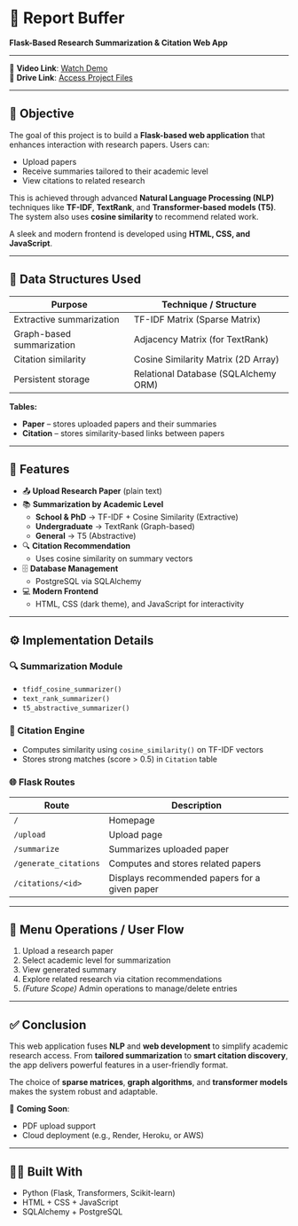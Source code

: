 # 📄 Report Buffer

**Flask-Based Research Summarization & Citation Web App**

---

🔗 **Video Link**: [Watch Demo](https://drive.google.com/drive/folders/18RsVmOT71FL1C_V2yZXf_W-ADPadFt_H?usp=drive_link)  
📁 **Drive Link**: [Access Project Files](https://drive.google.com/drive/folders/1XGKgUPozFdUUSngjnxsbVj9ospnDXLx6?usp=sharing)

---

## 🎯 Objective

The goal of this project is to build a **Flask-based web application** that enhances interaction with research papers. Users can:

- Upload papers
- Receive summaries tailored to their academic level
- View citations to related research

This is achieved through advanced **Natural Language Processing (NLP)** techniques like **TF-IDF**, **TextRank**, and **Transformer-based models (T5)**. The system also uses **cosine similarity** to recommend related work.

A sleek and modern frontend is developed using **HTML, CSS, and JavaScript**.

---

## 🧠 Data Structures Used

| Purpose | Technique / Structure |
|--------|------------------------|
| Extractive summarization | TF-IDF Matrix (Sparse Matrix) |
| Graph-based summarization | Adjacency Matrix (for TextRank) |
| Citation similarity | Cosine Similarity Matrix (2D Array) |
| Persistent storage | Relational Database (SQLAlchemy ORM) |

**Tables:**
- **Paper** – stores uploaded papers and their summaries
- **Citation** – stores similarity-based links between papers

---

## 🚀 Features

- 📤 **Upload Research Paper** (plain text)
- 📚 **Summarization by Academic Level**
  - **School & PhD** → TF-IDF + Cosine Similarity (Extractive)
  - **Undergraduate** → TextRank (Graph-based)
  - **General** → T5 (Abstractive)
- 🔍 **Citation Recommendation**
  - Uses cosine similarity on summary vectors
- 🗄️ **Database Management**
  - PostgreSQL via SQLAlchemy
- 💻 **Modern Frontend**
  - HTML, CSS (dark theme), and JavaScript for interactivity

---

## ⚙️ Implementation Details

### 🔍 Summarization Module

- `tfidf_cosine_summarizer()`
- `text_rank_summarizer()`
- `t5_abstractive_summarizer()`

### 🔗 Citation Engine

- Computes similarity using `cosine_similarity()` on TF-IDF vectors
- Stores strong matches (score > 0.5) in `Citation` table

### 🌐 Flask Routes

| Route | Description |
|-------|-------------|
| `/` | Homepage |
| `/upload` | Upload page |
| `/summarize` | Summarizes uploaded paper |
| `/generate_citations` | Computes and stores related papers |
| `/citations/<id>` | Displays recommended papers for a given paper |

---

## 🧭 Menu Operations / User Flow

1. Upload a research paper
2. Select academic level for summarization
3. View generated summary
4. Explore related research via citation recommendations
5. *(Future Scope)* Admin operations to manage/delete entries

---

## ✅ Conclusion

This web application fuses **NLP** and **web development** to simplify academic research access. From **tailored summarization** to **smart citation discovery**, the app delivers powerful features in a user-friendly format.

The choice of **sparse matrices**, **graph algorithms**, and **transformer models** makes the system robust and adaptable.

🚧 **Coming Soon**:
- PDF upload support
- Cloud deployment (e.g., Render, Heroku, or AWS)

---

## 👩‍💻 Built With

- Python (Flask, Transformers, Scikit-learn)
- HTML + CSS + JavaScript
- SQLAlchemy + PostgreSQL
